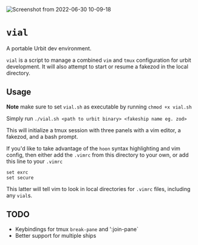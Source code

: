![Screenshot from 2022-06-30 10-09-18](https://user-images.githubusercontent.com/1609955/176712862-ba2c247d-0e3b-42da-929c-a1ad156ecbb0.png)


# `vial`

A portable Urbit dev environment.

`vial` is a script to manage a combined `vim` and `tmux` configuration for 
urbit development. It will also attempt to start or resume a fakezod 
in the local directory.

## Usage

**Note** make sure to set `vial.sh` as executable by running `chmod +x vial.sh`

Simply run `./vial.sh <path to urbit binary> <fakeship name eg. zod>`

This will initialize a tmux session with three panels with a vim editor, a fakezod, 
and a bash prompt.

If you'd like to take advantage of the `hoon` syntax highlighting and vim config,
then either add the `.vimrc` from this directory to your own, or add this line to 
your `.vimrc`

```
set exrc
set secure
```

This latter will tell vim to look in local directories for `.vimrc` files, including 
any `vial`s.

## TODO

- Keybindings for tmux `break-pane` and ':join-pane`
- Better support for multiple ships


